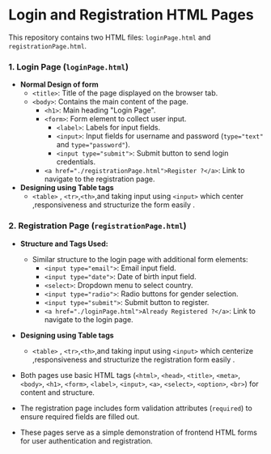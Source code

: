 # Login and Registration HTML Pages

This repository contains two HTML files: `loginPage.html` and `registrationPage.html`.


### 1. Login Page (`loginPage.html`)

- **Normal Design of form**
  - `<title>`: Title of the page displayed on the browser tab.
  - `<body>`: Contains the main content of the page.
    - `<h1>`: Main heading "Login Page".
    - `<form>`: Form element to collect user input.
      - `<label>`: Labels for input fields.
      - `<input>`: Input fields for username and password (`type="text"` and `type="password"`).
      - `<input type="submit">`: Submit button to send login credentials.
    - `<a href="./registrationPage.html">Register ?</a>`: Link to navigate to the registration page.
- **Designing using Table tags**
  - `<table>` , `<tr>`,`<th>`,and taking input using `<input>` which center ,responsiveness and  structurize the form easily . 


### 2. Registration Page (`registrationPage.html`)


- **Structure and Tags Used:**
  - Similar structure to the login page with additional form elements:
    - `<input type="email">`: Email input field.
    - `<input type="date">`: Date of birth input field.
    - `<select>`: Dropdown menu to select country.
    - `<input type="radio">`: Radio buttons for gender selection.
    - `<input type="submit">`: Submit button to register.
    - `<a href="./loginPage.html">Already Registered ?</a>`: Link to navigate to the login page.

- **Designing using Table tags**
  - `<table>` , `<tr>`,`<th>`,and taking input using `<input>` which centerize ,responsiveness and structurize the registration form easily . 



- Both pages use basic HTML tags (`<html>`, `<head>`, `<title>`, `<meta>`, `<body>`, `<h1>`, `<form>`, `<label>`, `<input>`, `<a>`, `<select>`, `<option>`, `<br>`) for content and structure.
- The registration page includes form validation attributes (`required`) to ensure required fields are filled out.
- These pages serve as a simple demonstration of frontend HTML forms for user authentication and registration.

